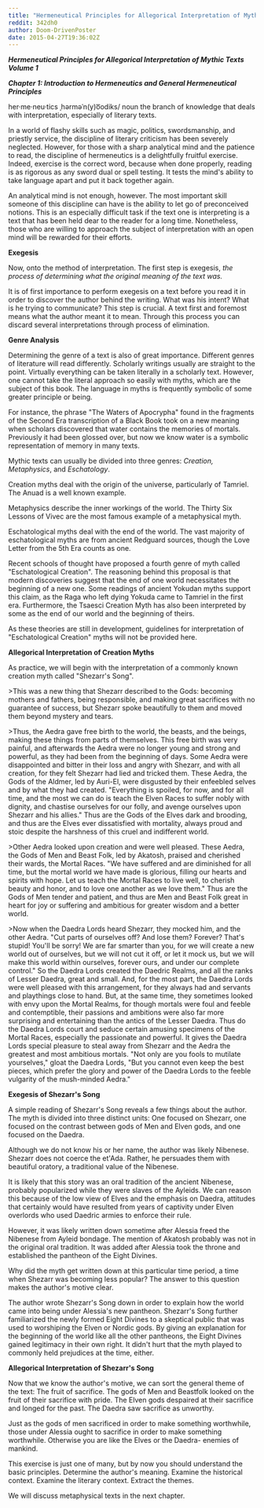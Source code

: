 ```yaml
---
title: "Hermeneutical Principles for Allegorical Interpretation of Mythic Texts (Volume 1)"
reddit: 342dh0
author: Doom-DrivenPoster
date: 2015-04-27T19:36:02Z
---
```


***Hermeneutical Principles for Allegorical Interpretation of Mythic Texts Volume 1***

***Chapter 1: Introduction to Hermeneutics and General Hermeneutical Principles***

her·me·neu·tics
ˌhərməˈn(y)o͞odiks/
noun
the branch of knowledge that deals with interpretation, especially of literary texts.

In a world of flashy skills such as magic, politics, swordsmanship, and priestly service, the discipline of literary criticism has been severely neglected. However, for those with a sharp analytical mind and the patience to read, the discipline of hermeneutics is a delightfully fruitful exercise. Indeed, exercise is the correct word, because when done properly, reading is as rigorous as any sword dual or spell testing. It tests the mind's ability to take language apart and put it back together again. 

An analytical mind is not enough, however. The most important skill someone of this discipline can have is the ability to let go of preconceived notions. This is an especially difficult task if the text one is interpreting is a text that has been held dear to the reader for a long time. Nonetheless, those who are willing to approach the subject of interpretation with an open mind will be rewarded for their efforts. 

**Exegesis**

Now, onto the method of interpretation. The first step is exegesis, *the process of determining what the original meaning of the text was.*

It is of first importance to perform exegesis on a text before you read it in order to discover the author behind the writing. What was his intent? What is he trying to communicate? This step is crucial. A text first and foremost means what the author meant it to mean. Through this process you can discard several interpretations through process of elimination. 

**Genre Analysis**

Determining the genre of a text is also of great importance. Different genres of literature will read differently. Scholarly writings usually are straight to the point. Virtually everything can be taken literally in a scholarly text. However, one cannot take the literal approach so easily with myths, which are the subject of this book. The language in myths is frequently symbolic of some greater principle or being.

For instance, the phrase "The Waters of Apocrypha" found in the fragments of the Second Era transcription of a Black Book took on a new meaning when scholars discovered that water contains the memories of mortals. Previously it had been glossed over, but now we know water is a symbolic representation of memory in many texts.

Mythic texts can usually be divided into three genres: *Creation, Metaphysics*, and *Eschatology*.

Creation myths deal with the origin of the universe, particularly of Tamriel. The Anuad is a well known example. 

Metaphysics describe the inner workings of the world. The Thirty Six Lessons of Vivec are the most famous example of a metaphysical myth.

Eschatological myths deal with the end of the world. The vast majority of eschatological myths are from ancient Redguard sources, though the Love Letter from the 5th Era counts as one. 

Recent schools of thought have proposed a fourth genre of myth called "Eschatological Creation". The reasoning behind this proposal is that modern discoveries suggest that the end of one world necessitates the beginning of a new one. Some readings of ancient Yokudan myths support this claim, as the Raga who left dying Yokuda came to Tamriel in the first era. Furthermore, the Tsaesci Creation Myth has also been interpreted by some as the end of our world and the beginning of theirs. 

As these theories are still in development, guidelines for interpretation of "Eschatological Creation" myths will not be provided here. 

**Allegorical Interpretation of Creation Myths**

As practice, we will begin with the interpretation of a commonly known creation myth called "Shezarr's Song". 

&gt;This was a new thing that Shezarr described to the Gods: becoming mothers and fathers, being responsible, and making great sacrifices with no guarantee of success, but Shezarr spoke beautifully to them and moved them beyond mystery and tears. 

&gt;Thus, the Aedra gave free birth to the world, the beasts, and the beings, making these things from parts of themselves. This free birth was very painful, and afterwards the Aedra were no longer young and strong and powerful, as they had been from the beginning of days.
Some Aedra were disappointed and bitter in their loss and angry with Shezarr, and with all creation, for they felt Shezarr had lied and tricked them. These Aedra, the Gods of the Aldmer, led by Auri-El, were disgusted by their enfeebled selves and by what they had created. "Everything is spoiled, for now, and for all time, and the most we can do is teach the Elven Races to suffer nobly with dignity, and chastise ourselves for our folly, and avenge ourselves upon Shezarr and his allies." Thus are the Gods of the Elves dark and brooding, and thus are the Elves ever dissatisfied with mortality, always proud and stoic despite the harshness of this cruel and indifferent world.

&gt;Other Aedra looked upon creation and were well pleased. These Aedra, the Gods of Men and Beast Folk, led by Akatosh, praised and cherished their wards, the Mortal Races. "We have suffered and are diminished for all time, but the mortal world we have made is glorious, filling our hearts and spirits with hope. Let us teach the Mortal Races to live well, to cherish beauty and honor, and to love one another as we love them." Thus are the Gods of Men tender and patient, and thus are Men and Beast Folk great in heart for joy or suffering and ambitious for greater wisdom and a better world.

&gt;Now when the Daedra Lords heard Shezarr, they mocked him, and the other Aedra. "Cut parts of ourselves off? And lose them? Forever? That's stupid! You'll be sorry! We are far smarter than you, for we will create a new world out of ourselves, but we will not cut it off, or let it mock us, but we will make this world within ourselves, forever ours, and under our complete control."
So the Daedra Lords created the Daedric Realms, and all the ranks of Lesser Daedra, great and small. And, for the most part, the Daedra Lords were well pleased with this arrangement, for they always had and servants and playthings close to hand. But, at the same time, they sometimes looked with envy upon the Mortal Realms, for though mortals were foul and feeble and contemptible, their passions and ambitions were also far more surprising and entertaining than the antics of the Lesser Daedra. Thus do the Daedra Lords court and seduce certain amusing specimens of the Mortal Races, especially the passionate and powerful. It gives the Daedra Lords special pleasure to steal away from Shezarr and the Aedra the greatest and most ambitious mortals. "Not only are you fools to mutilate yourselves," gloat the Daedra Lords, "But you cannot even keep the best pieces, which prefer the glory and power of the Daedra Lords to the feeble vulgarity of the mush-minded Aedra."

**Exegesis of Shezarr's Song** 

A simple reading of Shezarr's Song reveals a few things about the author. The myth is divided into three distinct units: One focused on Shezarr, one focused on the contrast between gods of Men and Elven gods, and one focused on the Daedra. 

Although we do not know his or her name, the author was likely Nibenese. Shezarr does not coerce the et'Ada. Rather, he persuades them with beautiful oratory, a traditional value of the Nibenese. 

It is likely that this story was an oral tradition of the ancient Nibenese, probably popularized while they were slaves of the Ayleids. We can reason this because of the low view of Elves and the emphasis on Daedra, attitudes that certainly would have resulted from years of captivity under Elven overlords who used Daedric armies to enforce their rule. 

However, it was likely written down sometime after Alessia freed the Nibenese from Ayleid bondage. The mention of Akatosh probably was not in the original oral tradition. It was added after Alessia took the throne and established the pantheon of the Eight Divines. 

Why did the myth get written down at this particular time period, a time when Shezarr was becoming less popular? The answer to this question makes the author's motive clear. 

The author wrote Shezarr's Song down in order to explain how the world came into being under Alessia's new pantheon. Shezarr's Song further familiarized the newly formed Eight Divines to a skeptical public that was used to worshiping the Elven or Nordic gods. By giving an explanation for the beginning of the world like all the other pantheons, the Eight Divines gained legitimacy in their own right. It didn't hurt that the myth played to commonly held prejudices at the time, either.

**Allegorical Interpretation of Shezarr's Song**

Now that we know the author's motive, we can sort the general theme of the text: The fruit of sacrifice. The gods of Men and Beastfolk looked on the fruit of their sacrifice with pride. The Elven gods despaired at their sacrifice and longed for the past. The Daedra saw sacrifice as unworthy. 

Just as the gods of men sacrificed in order to make something worthwhile, those under Alessia ought to sacrifice in order to make something worthwhile. Otherwise you are like the Elves or the Daedra- enemies of mankind. 

This exercise is just one of many, but by now you should understand the basic principles. Determine the author's meaning. Examine the historical context. Examine the literary context. Extract the themes.

We will discuss metaphysical texts in the next chapter.
